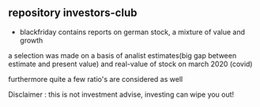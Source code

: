## repository investors-club




- blackfriday contains reports on german stock, a mixture of value and growth 

a selection was made on a basis of analist estimates(big gap between estimate and present value) and real-value of stock on march 2020 (covid)

furthermore quite a few ratio's are considered as well


Disclaimer : this is not investment advise, investing can wipe you out!

